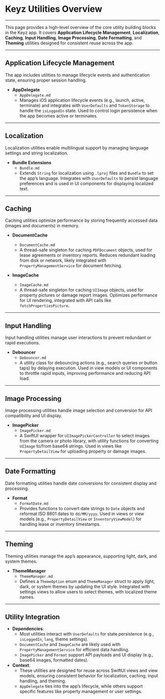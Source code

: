# Keyz Utilities Overview

---

This page provides a high-level overview of the core utility building blocks in the Keyz app. It covers **Application Lifecycle Management**, **Localization**, **Caching**, **Input Handling**, **Image Processing**, **Date Formatting**, and **Theming** utilities designed for consistent reuse across the app.

---

## Application Lifecycle Management

The app includes utilities to manage lifecycle events and authentication state, ensuring proper session handling.

* **AppDelegate**
  * `AppDelegate.md`
  * Manages iOS application lifecycle events (e.g., launch, active, terminate) and integrates with `UserDefaults` and `TokenStorage` to handle the `isLoggedIn` state. Used to control login persistence when the app becomes active or terminates.

---

## Localization

Localization utilities enable multilingual support by managing language settings and string localization.

* **Bundle Extensions**
  * `Bundle.md`
  * Extends `String` for localization using `.lproj` files and `Bundle` to set the app’s language. Integrates with `UserDefaults` to persist language preferences and is used in UI components for displaying localized text.

---

## Caching

Caching utilities optimize performance by storing frequently accessed data (images and documents) in memory.

* **DocumentCache**
  * `DocumentCache.md`
  * A thread-safe singleton for caching `PDFDocument` objects, used for lease agreements or inventory reports. Reduces redundant loading from disk or network, likely integrated with `PropertyManagementService` for document fetching.

* **ImageCache**
  * `ImageCache.md`
  * A thread-safe singleton for caching `UIImage` objects, used for property pictures or damage report images. Optimizes performance for UI rendering, integrated with API calls like `fetchPropertiesPicture`.

---

## Input Handling

Input handling utilities manage user interactions to prevent redundant or rapid executions.

* **Debouncer**
  * `Debouncer.md`
  * A utility class for debouncing actions (e.g., search queries or button taps) by delaying execution. Used in view models or UI components to throttle rapid inputs, improving performance and reducing API load.

---

## Image Processing

Image processing utilities handle image selection and conversion for API compatibility and UI display.

* **ImagePicker**
  * `ImagePicker.md`
  * A SwiftUI wrapper for `UIImagePickerController` to select images from the camera or photo library, with utility functions for converting `UIImage` to/from base64 strings. Used in views like `PropertyDetailView` for uploading property or damage images.

---

## Date Formatting

Date formatting utilities handle date conversions for consistent display and processing.

* **Format**
  * `FormatDate.md`
  * Provides functions to convert date strings to `Date` objects and reformat ISO 8601 dates to `dd/MM/yyyy`. Used in views or view models (e.g., `PropertyDetailView` or `InventoryViewModel`) for handling lease or inventory timestamps.

---

## Theming

Theming utilities manage the app’s appearance, supporting light, dark, and system themes.

* **ThemeManager**
  * `ThemeManager.md`
  * Defines a `ThemeOption` enum and `ThemeManager` struct to apply light, dark, or system themes by updating the UI style. Integrated with settings views to allow users to select themes, with localized theme names.

---

## Utility Integration

* **Dependencies**:
  * Most utilities interact with `UserDefaults` for state persistence (e.g., `isLoggedIn`, `lang`, theme settings).
  * `DocumentCache` and `ImageCache` are likely used with `PropertyManagementService` for efficient data handling.
  * `ImagePicker` and `Format` support API payloads and UI display (e.g., base64 images, formatted dates).
* **Context**:
  * These utilities are designed for reuse across SwiftUI views and view models, ensuring consistent behavior for localization, caching, input handling, and theming.
  * `AppDelegate` ties into the app’s lifecycle, while others support specific features like property management or user settings.
